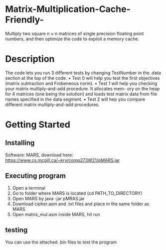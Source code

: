 # Matrix-Multiplication-Cache-Friendly-
Multiply two square n × n matrices of single precision floating point numbers, and then optimize the code to exploit a memory cache.

# Description
The code lets you run 3 different tests by changing TestNumber in the .data section at the top of the code.
• Test 0 will help you test the first objectives (matrix subtraction and Frobeneous norm).
• Test 1 will help you checking your matrix multiply-and-add procedure. It allocates mem- ory on the heap for 4 matrices (one being the solution) and loads test matrix data from file names specified in the data segment.
• Test 2 will hep you compare different matrix multiply-and-add procedures.

# Getting Started

## Installing
Software: MARS, download here: https://www.cs.mcgill.ca/~kry/comp273W21/pMARS.jar

## Executing program
1. Open a terminal
2. Go to folder where MARS is located (cd PATH_TO_DIRECTORY)
4. Open MARS by java -jar pMRAS.jar
5. Download cipher.asm and .txt files and place in the same folder as MARS
6. Open matrix_mul.asm inside MARS, hit run

## testing
You can use the attached .bin files to test the program
